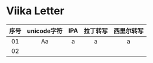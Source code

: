 # Viika Letter
| 序号 | unicode字符 | IPA | 拉丁转写 | 西里尔转写 |
| :----: | :----: | :----: | :----: | :----: |
| 01 | Aa | a | a | а |
| 02 |
